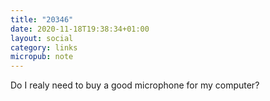 ```yaml
---
title: "20346"
date: 2020-11-18T19:38:34+01:00
layout: social
category: links
micropub: note
---
```


Do I realy need to buy a good microphone for my computer?
